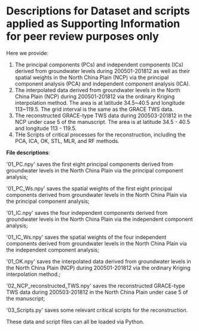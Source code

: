 # Descriptions for Dataset and scripts applied as Supporting Information for peer review purposes only

Here we provide:
1.	The principal components (PCs) and independent components (ICs) derived from groundwater levels during 200501-201812 as well as their spatial weights in the North China Plain (NCP) via the principal component analysis (PCA) and independent component analysis (ICA).
2.	The interpolated data derived from groundwater levels in the North China Plain (NCP) during 200501-201812 via the ordinary Kriging interpolation method. The area is at latitude 34.5~40.5 and longitude 113~119.5. The grid interval is the same as the GRACE TWS data.
3.	The reconstructed GRACE-type TWS data during 200503-201812 in the NCP under case 5 of the manuscript. The area is at latitude 34.5 - 40.5 and longitude 113 - 119.5.
4.  THe Scripts of critical processes for the reconstruction, including the PCA, ICA, OK, STL, MLR, and RF methods.

**File descriptions**:

'01_PC.npy' saves the first eight principal components derived from groundwater levels in the North China Plain via the principal component analysis;

'01_PC_Ws.npy' saves the spatial weights of the first eight principal components derived from groundwater levels in the North China Plain via the principal component analysis;

'01_IC.npy' saves the four independent components derived from groundwater levels in the North China Plain via the independent component analysis;

'01_IC_Ws.npy' saves the spatial weights of the four independent components derived from groundwater levels in the North China Plain via the independent component analysis;

'01_OK.npy' saves the interpolated data derived from groundwater levels in the North China Plain (NCP) during 200501-201812 via the ordinary Kriging interpolation method.;

'02_NCP_reconstructed_TWS.npy' saves the reconstructed GRACE-type TWS data during 200503-201812 in the North China Plain under case 5 of the manuscript;

'03_Scripts.py' saves some relevant critical scripts for the reconstruction.

These data and script files can all be loaded via Python.
